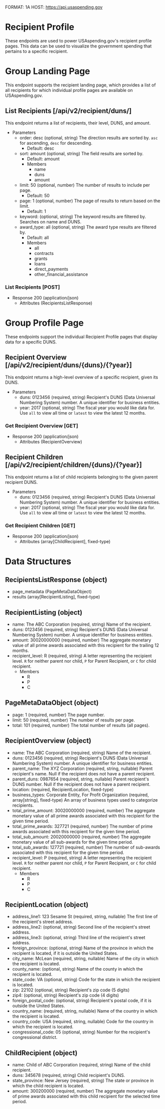 FORMAT: 1A
HOST: https://api.usaspending.gov

# Recipient Profile

These endpoints are used to power USAspending.gov's recipient profile pages. This data can be used to visualize the government spending that pertains to a specific recipient.

# Group Landing Page

This endpoint supports the recipient landing page, which provides a list of all recipients for which individual profile pages are available on USAspending.gov.

## List Recipients [/api/v2/recipient/duns/]

This endpoint returns a list of recipients, their level, DUNS, and amount.

+ Parameters
    + order: desc (optional, string)
        The direction results are sorted by. `asc` for ascending, `desc` for descending.
        + Default: desc
    + sort: amount (optional, string)
        The field results are sorted by.
        + Default: amount
        + Members
            + name
            + duns
            + amount
    + limit: 50 (optional, number)
        The number of results to include per page. 
        + Default: 50
    + page: 1 (optional, number)
        The page of results to return based on the limit. 
        + Default: 1
    + keyword: (optional, string)
        The keyword results are filtered by. Searches on name and DUNS.
    + award_type: all (optional, string)
        The award type results are filtered by. 
        + Default: all
        + Members
            + all
            + contracts
            + grants
            + loans
            + direct_payments
            + other_financial_assistance

### List Recipients [POST]

+ Response 200 (application/json)
    + Attributes (RecipientsListResponse)

# Group Profile Page

These endpoints support the individual Recipient Profile pages that display data for a specific DUNS.

## Recipient Overview [/api/v2/recipient/duns/{duns}/{?year}]

This endpoint returns a high-level overview of a specific recipient, given its DUNS.

+ Parameters
    + duns: 0123456 (required, string)
        Recipient's DUNS (Data Universal Numbering System) number. A unique identifier for business entities. 
    + year: 2017 (optional, string)
        The fiscal year you would like data for. Use `all` to view all time or `latest` to view the latest 12 months.

### Get Recipient Overview [GET]

+ Response 200 (application/json)
    + Attributes (RecipientOverview)
    
## Recipient Children [/api/v2/recipient/children/{duns}/{?year}]

This endpoint returns a list of child recipients belonging to the given parent recipient DUNS.

+ Parameters
    + duns: 0123456 (required, string)
        Recipient's DUNS (Data Universal Numbering System) number. A unique identifier for business entities. 
    + year: 2017 (optional, string)
        The fiscal year you would like data for. Use `all` to view all time or `latest` to view the latest 12 months.

### Get Recipient Children [GET]

+ Response 200 (application/json)
    + Attributes (array[ChildRecipient], fixed-type)

# Data Structures

## RecipientsListResponse (object)
+ page_metadata (PageMetaDataObject)
+ results (array[RecipientListing], fixed-type)

## RecipientListing (object)
+ name: The ABC Corporation (required, string)
    Name of the recipient.
+ duns: 0123456 (required, string)
    Recipient's DUNS (Data Universal Numbering System) number. A unique identifier for business entities. 
+ amount: 30020000000 (required, number)
    The aggregate monetary value of all prime awards associated with this recipient for the trailing 12 months.
+ recipient_level: R (required, string)
    A letter representing the recipient level. `R` for neither parent nor child, `P` for Parent Recipient, or `C` for child recipient. 
    + Members
        + R
        + P
        + C

## PageMetaDataObject (object)
+ page: 1 (required, number)
    The page number. 
+ limit: 50 (required, number)
    The number of results per page. 
+ total: 101 (required, number)
    The total number of results (all pages).

## RecipientOverview (object)
+ name: The ABC Corporation (required, string)
    Name of the recipient.
+ duns: 0123456 (required, string)
    Recipient's DUNS (Data Universal Numbering System) number. A unique identifier for business entities. 
+ parent_name: The XYZ Corporation (required, string, nullable)
    Parent recipient's name. Null if the recipient does not have a parent recipient.
+ parent_duns: 0987654 (required, string, nullable)
    Parent recipient's DUNS number. Null if the recipient does not have a parent recipient.
+ location: (required, RecipientLocation, fixed-type)
+ business_types: Corporate Entity, For Profit Organization (required, array[string], fixed-type)
    An array of business types used to categorize recipients.
+ total_prime_amount: 30020000000 (required, number)
    The aggregate monetary value of all prime awards associated with this recipient for the given time period.
+ total_prime_awards: 327721 (required, number)
    The number of prime awards associated with this recipient for the given time period.
+ total_sub_amount: 20020000000 (required, number)
    The aggregate monetary value of all sub-awards for the given time period.
+ total_sub_awards: 127721 (required, number)
    The number of sub-awards associated with this recipient for the given time period.
+ recipient_level: P (required, string)
    A letter representing the recipient level. `R` for neither parent nor child, `P` for Parent Recipient, or `C` for child recipient. 
    + Members
        + R
        + P
        + C

## RecipientLocation (object)
+ address_line1: 123 Sesame St (required, string, nullable)
    The first line of the recipient's street address. 
+ address_line2: (optional, string)
    Second line of the recipient's street address. 
+ address_line3: (optional, string)
    Third line of the recipient's street address. 
+ foreign_province: (optional, string)
    Name of the province in which the recipient is located, if it is outside the United States.
+ city_name: McLean (required, string, nullable)
    Name of the city in which the recipient is located.
+ county_name: (optional, string)
    Name of the county in which the recipient is located.
+ state_code: VA (optional, string)
    Code for the state in which the recipient is located. 
+ zip: 22102 (optional, string)
    Recipient's zip code (5 digits)
+ zip4: (optional, string)
    Recipient's zip code (4 digits)
+ foreign_postal_code: (optional, string)
    Recipient's postal code, if it is outside the United States.
+ country_name: (required, string, nullable)
     Name of the country in which the recipient is located.
+ country_code: USA (required, string, nullable)
     Code for the country in which the recipient is located.
+ congressional_code: 05 (optional, string)
    Number for the recipient's congressional district. 
 
## ChildRecipient (object)
+ name: Child of ABC Corporation (required, string)
    Name of the child recipient.
+ duns: 345678 (required, string)
    Child recipient's DUNS.
+ state_province: New Jersey (required, string)
    The state or province in which the child recipient is located.
+ amount: 300200000 (required, number)
    The aggregate monetary value of prime awards associated with this child recipient for the selected time period.
